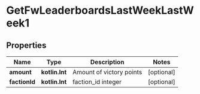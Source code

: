 
# GetFwLeaderboardsLastWeekLastWeek1

## Properties
Name | Type | Description | Notes
------------ | ------------- | ------------- | -------------
**amount** | **kotlin.Int** | Amount of victory points |  [optional]
**factionId** | **kotlin.Int** | faction_id integer |  [optional]



